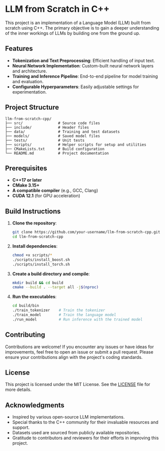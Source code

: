 # LLM from Scratch in C++

This project is an implementation of a Language Model (LLM) built from scratch using C++. The primary objective is to gain a deeper understanding of the inner workings of LLMs by building one from the ground up.

## Features

- **Tokenization and Text Preprocessing**: Efficient handling of input text.
- **Neural Network Implementation**: Custom-built neural network layers and architecture.
- **Training and Inference Pipeline**: End-to-end pipeline for model training and evaluation.
- **Configurable Hyperparameters**: Easily adjustable settings for experimentation.

## Project Structure

```
llm-from-scratch-cpp/
├── src/                # Source code files
├── include/            # Header files
├── data/               # Training and test datasets
├── models/             # Saved model files
├── tests/              # Unit tests
├── scripts/            # Helper scripts for setup and utilities
├── CMakeLists.txt      # Build configuration
└── README.md           # Project documentation
```

## Prerequisites

- **C++17 or later**
- **CMake 3.15+**
- **A compatible compiler** (e.g., GCC, Clang)
- **CUDA 12.1** (for GPU acceleration)

## Build Instructions

1. **Clone the repository**:
    ```bash
    git clone https://github.com/your-username/llm-from-scratch-cpp.git
    cd llm-from-scratch-cpp
    ```

2. **Install dependencies**:
    ```bash
    chmod +x scripts/*
    ./scripts/install_boost.sh
    ./scripts/install_torch.sh
    ```

3. **Create a build directory and compile**:
    ```bash
    mkdir build && cd build
    cmake --build . --target all -j$(nproc)
    ```

4. **Run the executables**:
    ```bash
    cd build/bin
    ./train_tokenizer    # Train the tokenizer
    ./train_model        # Train the language model
    ./run_model          # Run inference with the trained model
    ```

## Contributing

Contributions are welcome! If you encounter any issues or have ideas for improvements, feel free to open an issue or submit a pull request. Please ensure your contributions align with the project's coding standards.

## License

This project is licensed under the MIT License. See the [LICENSE](LICENSE) file for more details.

## Acknowledgments

- Inspired by various open-source LLM implementations.
- Special thanks to the C++ community for their invaluable resources and support.
- Datasets used are sourced from publicly available repositories.
- Gratitude to contributors and reviewers for their efforts in improving this project.